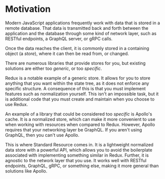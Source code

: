 # Motivation

Modern JavaScript applications frequently work with data that is stored in a remote
database. That data is transmitted back and forth between the application and the
database through some kind of network layer, such as RESTful endpoints, a GraphQL
server, or gRPC calls.

Once the data reaches the client, it is commonly stored in a containing object
(a _store_), where it can then be read from, or changed.

There are numerous libraries that provide stores for you, but existing solutions are
either too _generic_, or too _specific_.

Redux is a notable example of a generic store. It allows for you to store anything that
you want within the state tree, as it does not enforce any specific structure. A consequence
of this is that you must implement features such as normalization yourself. This isn't
an impossible task, but it is additional code that you must create and maintain when you
choose to use Redux.

An example of a library that could be considered too _specific_ is Apollo's cache. It is
a normalized store, which can make it more convenient to use when working with resources
when compared to Redux. However, Apollo requires that your networking layer be GraphQL. If
you aren't using GraphQL, then you can't use Apollo.

This is where Standard Resource comes in. It is a lightweight normalized data store with a
powerful API, which allows you to avoid the boilerplate associated with implementing something
similar in Redux. Further, it is agnostic to the network layer that you use. It works well
with RESTful endpoints, GraphQL, gRPC, or something else, making it more general than solutions like Apollo.
